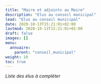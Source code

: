 ```yaml
---
title: "Maire et adjoints au Maire"
description: "Elus au conseil municipal"
lead: "Elus au conseil municipal"
date: 2020-10-13T15:21:01+02:00
lastmod: 2020-10-13T15:21:01+02:00
draft: false
images: []
menu:
  annuaire:
    parent: "conseil_municipal"
weight: 10
toc: true
---
```


*Liste des élus à compléter*